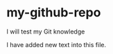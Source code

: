 # my-github-repo

I will test my Git knowledge

<!-- Přidáváme tento řádek. -->

I have added new text into this file.
